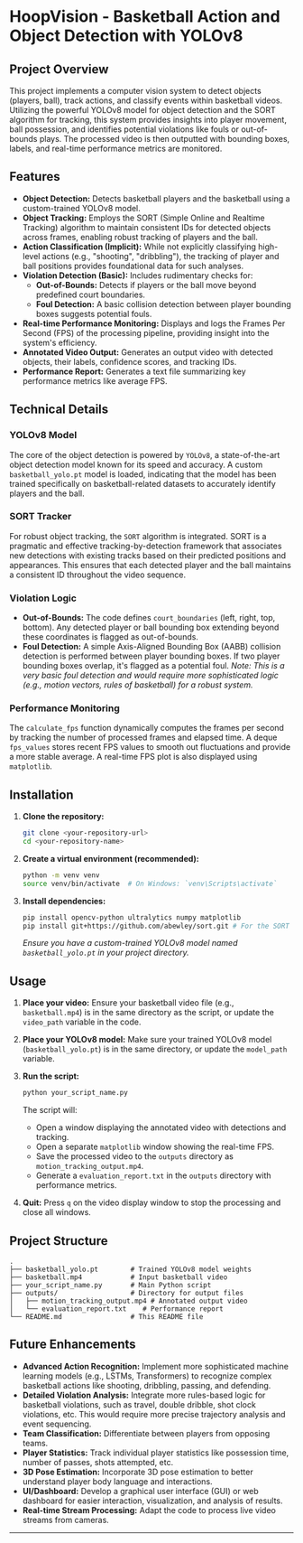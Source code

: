 
# HoopVision - Basketball Action and Object Detection with YOLOv8

## Project Overview

This project implements a computer vision system to detect objects (players, ball), track actions, and classify events within basketball videos. Utilizing the powerful YOLOv8 model for object detection and the SORT algorithm for tracking, this system provides insights into player movement, ball possession, and identifies potential violations like fouls or out-of-bounds plays. The processed video is then outputted with bounding boxes, labels, and real-time performance metrics are monitored.

## Features

* **Object Detection:** Detects basketball players and the basketball using a custom-trained YOLOv8 model.
* **Object Tracking:** Employs the SORT (Simple Online and Realtime Tracking) algorithm to maintain consistent IDs for detected objects across frames, enabling robust tracking of players and the ball.
* **Action Classification (Implicit):** While not explicitly classifying high-level actions (e.g., "shooting", "dribbling"), the tracking of player and ball positions provides foundational data for such analyses.
* **Violation Detection (Basic):** Includes rudimentary checks for:
    * **Out-of-Bounds:** Detects if players or the ball move beyond predefined court boundaries.
    * **Foul Detection:** A basic collision detection between player bounding boxes suggests potential fouls.
* **Real-time Performance Monitoring:** Displays and logs the Frames Per Second (FPS) of the processing pipeline, providing insight into the system's efficiency.
* **Annotated Video Output:** Generates an output video with detected objects, their labels, confidence scores, and tracking IDs.
* **Performance Report:** Generates a text file summarizing key performance metrics like average FPS.

## Technical Details

### YOLOv8 Model

The core of the object detection is powered by `YOLOv8`, a state-of-the-art object detection model known for its speed and accuracy. A custom `basketball_yolo.pt` model is loaded, indicating that the model has been trained specifically on basketball-related datasets to accurately identify players and the ball.

### SORT Tracker

For robust object tracking, the `SORT` algorithm is integrated. SORT is a pragmatic and effective tracking-by-detection framework that associates new detections with existing tracks based on their predicted positions and appearances. This ensures that each detected player and the ball maintains a consistent ID throughout the video sequence.

### Violation Logic

* **Out-of-Bounds:** The code defines `court_boundaries` (left, right, top, bottom). Any detected player or ball bounding box extending beyond these coordinates is flagged as out-of-bounds.
* **Foul Detection:** A simple Axis-Aligned Bounding Box (AABB) collision detection is performed between player bounding boxes. If two player bounding boxes overlap, it's flagged as a potential foul. *Note: This is a very basic foul detection and would require more sophisticated logic (e.g., motion vectors, rules of basketball) for a robust system.*

### Performance Monitoring

The `calculate_fps` function dynamically computes the frames per second by tracking the number of processed frames and elapsed time. A deque `fps_values` stores recent FPS values to smooth out fluctuations and provide a more stable average. A real-time FPS plot is also displayed using `matplotlib`.

## Installation

1.  **Clone the repository:**
    ```bash
    git clone <your-repository-url>
    cd <your-repository-name>
    ```

2.  **Create a virtual environment (recommended):**
    ```bash
    python -m venv venv
    source venv/bin/activate  # On Windows: `venv\Scripts\activate`
    ```

3.  **Install dependencies:**
    ```bash
    pip install opencv-python ultralytics numpy matplotlib
    pip install git+https://github.com/abewley/sort.git # For the SORT tracker
    ```
    *Ensure you have a custom-trained YOLOv8 model named `basketball_yolo.pt` in your project directory.*

## Usage

1.  **Place your video:**
    Ensure your basketball video file (e.g., `basketball.mp4`) is in the same directory as the script, or update the `video_path` variable in the code.

2.  **Place your YOLOv8 model:**
    Make sure your trained YOLOv8 model (`basketball_yolo.pt`) is in the same directory, or update the `model_path` variable.

3.  **Run the script:**
    ```bash
    python your_script_name.py
    ```

    The script will:
    * Open a window displaying the annotated video with detections and tracking.
    * Open a separate `matplotlib` window showing the real-time FPS.
    * Save the processed video to the `outputs` directory as `motion_tracking_output.mp4`.
    * Generate a `evaluation_report.txt` in the `outputs` directory with performance metrics.

4.  **Quit:**
    Press `q` on the video display window to stop the processing and close all windows.

## Project Structure

```
.
├── basketball_yolo.pt        # Trained YOLOv8 model weights
├── basketball.mp4            # Input basketball video
├── your_script_name.py       # Main Python script
├── outputs/                  # Directory for output files
│   ├── motion_tracking_output.mp4 # Annotated output video
│   └── evaluation_report.txt    # Performance report
└── README.md                 # This README file
```

## Future Enhancements

* **Advanced Action Recognition:** Implement more sophisticated machine learning models (e.g., LSTMs, Transformers) to recognize complex basketball actions like shooting, dribbling, passing, and defending.
* **Detailed Violation Analysis:** Integrate more rules-based logic for basketball violations, such as travel, double dribble, shot clock violations, etc. This would require more precise trajectory analysis and event sequencing.
* **Team Classification:** Differentiate between players from opposing teams.
* **Player Statistics:** Track individual player statistics like possession time, number of passes, shots attempted, etc.
* **3D Pose Estimation:** Incorporate 3D pose estimation to better understand player body language and interactions.
* **UI/Dashboard:** Develop a graphical user interface (GUI) or web dashboard for easier interaction, visualization, and analysis of results.
* **Real-time Stream Processing:** Adapt the code to process live video streams from cameras.

---
